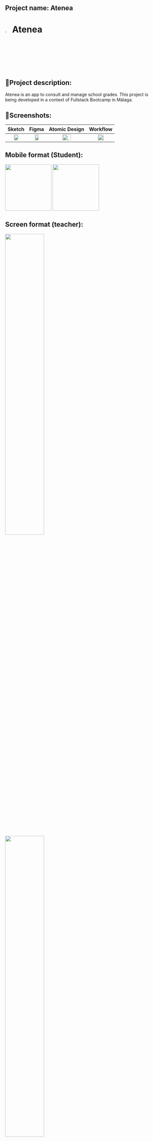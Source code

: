 ## Project name: Atenea
<h1> <img src="https://res.cloudinary.com/de1i08drf/image/upload/v1675077884/Atenea/cabezaBuhoAzulSmall_piqqgc.png" width="3.2%">   Atenea</h1>


## 📝Project description:
Atenea is an app to consult and manage school grades. This project is being developed in a context of Fullstack Bootcamp in Málaga.


## 📸Screenshots:
| Sketch | Figma | Atomic Design |Workflow|
| :---: | :---: | :---: | :---: |
|<img src="https://user-images.githubusercontent.com/113030390/218047493-11ac48b1-6081-4de5-93b3-e98d3b83b170.png" width="50%"> |<img src="https://user-images.githubusercontent.com/113030390/218046666-f83a1493-5d35-4563-8f39-8309086cb371.png" width="50%"> |<img src="https://user-images.githubusercontent.com/113030390/218046491-cfb78369-022c-4cf4-9cd0-82e1694c1c53.png" width="50%"> |<img src="https://user-images.githubusercontent.com/113030390/218044904-6be748b6-a49e-47e9-9e29-1a0d60e5fe99.png" width="50%">|

## Mobile format (Student):
<img style="width:150px;" src="https://user-images.githubusercontent.com/113030390/220130453-a7697d57-3d89-42fd-945a-346982e38310.png"> <img style="width:150px;" src="https://user-images.githubusercontent.com/113030390/220130514-9f11d5c3-34bd-4986-a7fd-8de0409c88ea.png">

## Screen format (teacher): 
<img src="https://user-images.githubusercontent.com/113030390/220101000-dd8aa893-2b14-4814-894a-9b5c983b79ff.png" width="50%"> <img src="https://user-images.githubusercontent.com/113030390/220101080-efcc1dd7-8cec-426e-b087-fce781df23ae.png" width="50%"> <img src="https://user-images.githubusercontent.com/113030390/220101183-beb4f854-48b4-4e61-909f-f51663cfb29d.png" width="50%">

## 🔧Stacks:
| Stacks |
| :--- |
|<img src="https://res.cloudinary.com/de1i08drf/image/upload/v1675244381/Atenea/stacks_fqertt.png">|

***
## 👩‍💻Group members:
+ FLor Tiscornia https://github.com/FlorTiscornia
+ Lola Navarro https://github.com/ZLoln
+ Lola García https://github.com/LolaGM
+ Carmen Gallardo https://github.com/CarmenGP
+ Verónica Flores https://github.com/veflo13
+ Elena Mª Pérez https://github.com/elenarjonap

## 💻How to install this project

1. Clone the project
```bash
git clone https://github.com/FlorTiscornia/atenea.git
```


2. Create a MySQL database called "Atenea"

3. Create an .env file in the text editor copying the content of .env.example and modify the name of the database (laravel by ¨Atenea¨)

4. Install dependencies
```bash
      install npm
```
```bash
      composer install
```

5. Activate the server and keep this terminal open
```bash
      npm run dev
```

6. Import database
```bash
      php artisan migrate:fresh --seed
```
7. Open php server
```bash
      php artisan serve
```   

## 👀Run test:
To run the tests open terminal and enter the command 
  
| php artisan test | vendor/bin/phpunit |
| :---: | :---: |
|<img src="https://user-images.githubusercontent.com/113030390/218048130-7f141539-755c-4793-9ee9-646ff8e03ae5.png" width="50%"> |<img src="https://user-images.githubusercontent.com/113030390/218048324-c30158fd-dfc6-45a6-9e8f-acbc20f5dee1.png" width="50%"> |

```

📚Methodology:
- Methodology Agile with Scrum.
- Mob Programming.
- Pair Programming.
- TDD.
- Software Design Pattern MVC developed with Laravel framework.


🧪Next Steps:
- Some design tweaks and improvements.
- Finish the CRUD of the grades and integrate the drag 'n drop.
- Add more teachers and subjects.
- Add more functions to the app such as exam dates or relevant information.
- Upgrade the app with more classrooms/groups, academic years and the possibility to develop it for multiple schools.

****The "gradesCopy" branch contains a partial CRUD in progress.****
